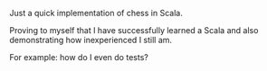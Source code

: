 Just a quick implementation of chess in Scala.

Proving to myself that I have successfully learned a Scala and also demonstrating how inexperienced I still am.

For example: how do I even do tests?
